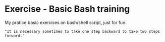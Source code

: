 # Exercise - Basic Bash training
My pratice basic exercises on bash/shell script, just for fun.

```
"It is necessary sometimes to take one step backward to take two steps forward."
```